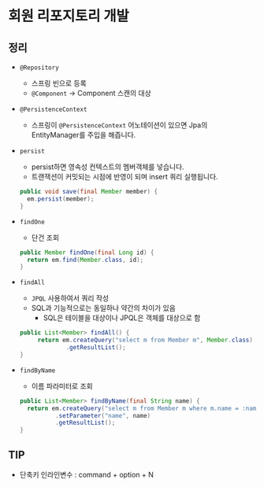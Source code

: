 # 회원 리포지토리 개발

## 정리

- `@Repository`
  - 스프링 빈으로 등록
  - `@Component` -> Component 스캔의 대상
- `@PersistenceContext`
  - 스프링이 `@PersistenceContext` 어노테이션이 있으면 Jpa의 EntityManager를 주입을 해즙니다.

- `persist`
  - persist하면 영속성 컨텍스트의 멤버객체를 넣습니다.
  - 트랜잭션이 커밋되는 시점에 반영이 되며 insert 쿼리 실행됩니다.
  ```Java
  public void save(final Member member) {
    em.persist(member);
  }
  ```
- `findOne`
  - 단건 조회
  ```java
  public Member findOne(final Long id) {
    return em.find(Member.class, id);
  }
  ```
- `findAll`
  - `JPQL` 사용하여서 쿼리 작성
  - SQL과 기능적으로는 동일하나 약간의 차이가 있음
    - SQL은 테이블을 대상이나 JPQL은 객체를 대상으로 함
  ```java
  public List<Member> findAll() {
       return em.createQuery("select m from Member m", Member.class)
               .getResultList();
  }
  ```
- `findByName`
  - 이름 파라미터로 조회
  ```Java
  public List<Member> findByName(final String name) {
    return em.createQuery("select m from Member m where m.name = :name", Member.class)
            .setParameter("name", name)
            .getResultList();
  }
  ```

## TIP

- 단축키 인라인변수 : command + option + N
